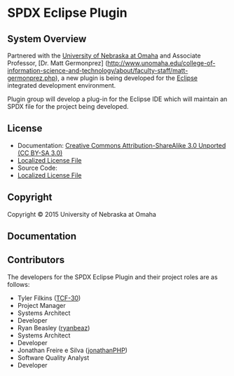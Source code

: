 SPDX Eclipse Plugin
===================

System Overview
---------------

Partnered with the [University of Nebraska at Omaha](http://www.unomaha.edu/) and Associate Professor, [Dr. Matt Germonprez] (http://www.unomaha.edu/college-of-information-science-and-technology/about/faculty-staff/matt-germonprez.php), a new plugin is being developed for the [Eclipse](https://eclipse.org/home/index.php) integrated development environment.  

Plugin group will develop a plug-in for the Eclipse IDE which will maintain an SPDX file for the project being developed.  

License
-------
 - Documentation: [Creative Commons Attribution-ShareAlike 3.0 Unported (CC BY-SA 3.0)](https://creativecommons.org/licenses/by-sa/3.0/)
  -  [Localized License File](https://github.com/TCF-30/SPDX_Eclipse_Plugin/blob/master/DocumentationLicense)
 - Source Code: 
  -  [Localized License File]()

Copyright
---------

Copyright © 2015 University of Nebraska at Omaha

Documentation
---------------------

Contributors
------------

The developers for the SPDX Eclipse Plugin and their project roles are as follows:

- Tyler Filkins ([TCF-30](https://github.com/TCF-30))
 - Project Manager
 - Systems Architect
 - Developer
- Ryan Beasley ([ryanbeaz](https://github.com/ryanbeaz)) 
 - Systems Architect
 - Developer
- Jonathan Freire e Silva ([jonathanPHP](https://github.com/jonathanPHP))
 - Software Quality Analyst
 - Developer

